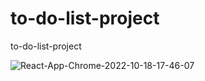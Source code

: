# to-do-list-project
to-do-list-project

![React-App-Chrome-2022-10-18-17-46-07](https://user-images.githubusercontent.com/84161508/196384469-af8a6ca7-b061-4164-ad88-fa30aad3a30b.gif)
